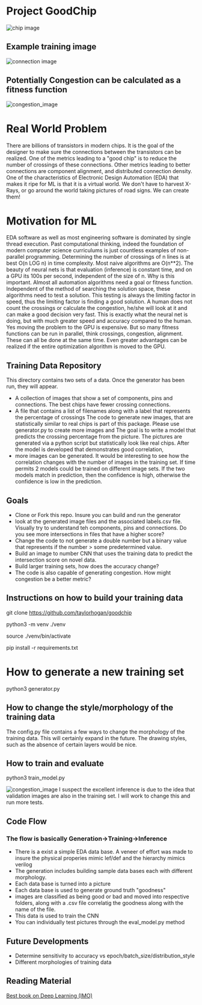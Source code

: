 # Project GoodChip
![chip image](html_images/chip.jpeg)
## Example training image
![connection image](html_images/t0.svg)
## Potentially Congestion can be calculated as a fitness function
![congestion_image](html_images/congestion.png)
# Real World Problem
There are billions of transistors in modern chips. It is the goal of the designer to make sure the connections between the transistors can be realized. 
One of the metrics leading to a "good chip" is to reduce the number of crossings of these connections. Other metrics leading to better connections are component 
alignment, and distributed connection density. 
One of the characteristics of Electronic Design Automation (EDA) that makes it ripe for ML is that it is a virtual world. 
We don't have to harvest X-Rays, or go around the world taking pictures of road signs. We can create them!
# Motivation for ML
EDA software as well as most engineering software is dominated by single thread execution. Past computational thinking, indeed the foundation of modern computer science curriculums
is just countless examples of non-parallel programming. Determining the number of crossings of n lines is at best O(n LOG n) in time complexity. Most naive algorithms are O(n**2). The 
beauty of neural nets is that evaluation (inference) is constant time, and on a GPU its 100s per second, independent of the size of n. Why is this important. Almost all automation
algorithms need a goal or fitness function. Independent of the method of searching the solution space, these algorithms need to test a solution. This testing is always the limiting factor in
speed, thus the limiting factor is finding a good solution. A human does not count the crossings or calculate the congestion, he/she will look at it and can make a good decision very fast. This
is exactly what the neural net is doing, but with much greater speed and accuracy compared to the human. Yes moving the problem to the GPU is expensive. But so many fitness functions can be run 
in parallel, think crossings, congestion, alignment. These can all be done at the same time. Even greater advantages can be realized if the entire optimization algorithm is moved to the GPU.
## Training Data Repository
This directory contains two sets of a data. Once the generator has been run, they will appear.
- A collection of images that show a set of components, pins and connections.  The best chips have fewer crossing connections. 
- A file that contains a list of filenames along with a label that represents the percentage of crossings
The code to generate new images, that are statistically similar to real chips is part of this package. Please use generator.py to create more images and 
The goal is to write a model that predicts the crossing percentage from the picture. 
The pictures are generated via a python script but statistically look like real chips. After the model is developed that demonstrates good correlation, 
- more images can be generated.
It would be interesting to see how the correlation changes with the number of images in the training set.
If time permits 2 models could be trained on different image sets. If the two models match in prediction, then the confidence is high,
otherwise the confidence is low in the prediction.
## Goals
- Clone or Fork this repo. Insure you can build and run the generator
- look at the generated image files and the associated labels.csv file. Visually try to understand teh components, pins and connections. Do you see more intersections in files that have a higher score?
- Change the code to not generate a double number but a binary value that represents if the number > some predetermined value.
- Build an image to number CNN that uses the training data to predict the intersection score on novel data.
- Build larger training sets, how does the accuracy change?
- The code is also capable of generating congestion. How might congestion be a better metric?
## Instructions on how to build your training data
git clone https://github.com/taylorhogan/goodchip

python3 -m venv ./venv

source ./venv/bin/activate

pip install -r requirements.txt
# How to generate a new training set
python3 generator.py
## How to change the style/morphology of the training data
The config.py file contains a few ways to change the morphology of the training data. This will certainly expand in the future. 
The drawing styles, such as the absence of certain layers would be nice.
## How to train and evaluate
python3 train_model.py

![congestion_image](html_images/gen_train.png)
I suspect the excellent inference is due to the idea that validation images are also in the training set. I will work to
change this and run more tests.

## Code Flow
### The flow is basically Generation->Training->Inference

- There is a exist a simple EDA data base. A veneer of effort was made to insure the physical properies mimic
lef/def and the hierarchy mimics verilog
- The generation includes building sample data bases each with different morphology. 
- Each data base is turned into a picture
- Each data base is used to generate ground truth "goodness"
- images are classified as being good or bad and moved into respective folders, along with a .csv file correlatig
the goodness along with the name of the file.
- This data is used to train the CNN
- You can individually test pictures through the eval_model.py method

## Future Developments
- Determine sensitivity to accuracy vs epoch/batch_size/distribution_style
- Different morphologies of training data
## Reading Material

[Best book on Deep Learning (IMO)](https://www.amazon.com/Learning-Python-Second-Fran%C3%A7ois-Chollet/dp/1617296864/ref=sr_1_1?crid=1JOCH8GC3NCAM&dib=eyJ2IjoiMSJ9.I8xJfgtsdFfwp_oX6p4AHEI1N5ypW4-XfJl33s7tIpOpCFwLdHbdEFx5-ni-TQ2dDDahNUMrlgRZeEO2O-qDwSzIRJs2GQJ8n0cQhlsjrcvsiHDChJDI9NqQG6wYKNo8B-tSovIcPF0J3niNWttbnPTCm-U9VPJtEf_QMhfX7PAw-kna04eUKWUJE0GttxL5VUxvXZ9ZrVZfVHLtCAE6EutgyM3QkJ2TIgUZ5HD2lvI.76LRNexk_WwbNfvoJk_gTTjHgzdXs8_duAcEBmfEn4c&dib_tag=se&keywords=francois+chollet&qid=1723382182&sprefix=francois+ch%2Caps%2C133&sr=8-1)



